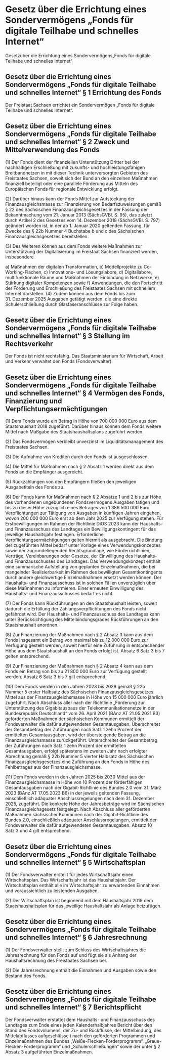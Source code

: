 # Gesetz über die Errichtung eines Sondervermögens „Fonds für digitale Teilhabe und schnelles Internet“

Gesetzüber die Errichtung eines Sondervermögens„Fonds für digitale Teilhabe und schnelles Internet“

## Gesetz über die Errichtung eines Sondervermögens „Fonds für digitale Teilhabe und schnelles Internet“ § 1 Errichtung des Fonds

Der Freistaat Sachsen errichtet ein Sondervermögen „Fonds für digitale Teilhabe und schnelles Internet“.


## Gesetz über die Errichtung eines Sondervermögens „Fonds für digitale Teilhabe und schnelles Internet“ § 2 Zweck und Mittelverwendung des Fonds

(1) Der Fonds dient der finanziellen Unterstützung Dritter bei der nachhaltigen Erschließung mit zukunfts- und hochleistungsfähigen Breitbandnetzen in mit dieser Technik unterversorgten Gebieten des Freistaates Sachsen, soweit sich der Bund an den einzelnen Maßnahmen finanziell beteiligt oder eine parallele Förderung aus Mitteln des Europäischen Fonds für regionale Entwicklung erfolgt.

(2) Darüber hinaus kann der Fonds Mittel zur Aufstockung der Finanzausgleichsmasse zur Finanzierung von Bedarfszuweisungen gemäß § 22 des Sächsischen Finanzausgleichsgesetzes in der Fassung der Bekanntmachung vom 21. Januar 2013 (SächsGVBl. S. 95), das zuletzt durch Artikel 2 des Gesetzes vom 14. Dezember 2018 (SächsGVBl. S. 797) geändert worden ist, in der ab 1. Januar 2020 geltenden Fassung, für Zwecke des § 22b Nummer 4 Buchstabe b und c des Sächsischen Finanzausgleichsgesetzes bereitstellen.

(3) Des Weiteren können aus dem Fonds weitere Maßnahmen zur Unterstützung der Digitalisierung im Freistaat Sachsen finanziert werden, insbesondere

a) Maßnahmen der digitalen Transformation, b) Modellprojekte zu Co-Working-Flächen, c) Innovations- und Lösungslabore, d) Digitallabore, multifunktionale Räume und Maßnahmen der Einbindung in Netzwerke, e) Stärkung digitaler Kompetenzen sowie f) Anwendungen, die den Fortschritt der Förderung und Erschließung des Freistaates Sachsen mit schnellem Internet darstellen. (4) Zudem können aus dem Fonds bis zum 31. Dezember 2025 Ausgaben getätigt werden, die eine direkte Schulerschließung durch Glasfaseranschlüsse zur Folge haben.


## Gesetz über die Errichtung eines Sondervermögens „Fonds für digitale Teilhabe und schnelles Internet“ § 3 Stellung im Rechtsverkehr

Der Fonds ist nicht rechtsfähig. Das Staatsministerium für Wirtschaft, Arbeit und Verkehr verwaltet den Fonds (Fondsverwalter).


## Gesetz über die Errichtung eines Sondervermögens „Fonds für digitale Teilhabe und schnelles Internet“ § 4 Vermögen des Fonds, Finanzierung und Verpflichtungsermächtigungen

(1) Dem Fonds wurde ein Betrag in Höhe von 700 000 000 Euro aus dem Staatshaushalt 2018 zugeführt. Darüber hinaus können dem Fonds weitere Mittel nach Maßgabe des Staatshaushaltsplans zugeführt werden.

(2) Das Fondsvermögen verbleibt unverzinst im Liquiditätsmanagement des Freistaates Sachsen.

(3) Die Aufnahme von Krediten durch den Fonds ist ausgeschlossen.

(4) Die Mittel für Maßnahmen nach § 2 Absatz 1 werden direkt aus dem Fonds an die Empfänger ausgereicht.

(5) Rückzahlungen von den Empfängern fließen den jeweiligen Ausgabetiteln des Fonds zu.

(6) Der Fonds kann für Maßnahmen nach § 2 Absätze 1 und 2 bis zur Höhe des vorhandenen ungebundenen Fondsvermögens Ausgaben tätigen und bis zu dieser Höhe zuzüglich eines Betrages von 1 386 500 000 Euro Verpflichtungen zur Tätigung von Ausgaben in künftigen Jahren eingehen, wovon 200 000 000 Euro erst ab dem Jahr 2025 zur Verfügung stehen.
Für Erstbewilligungen im Rahmen der Richtlinie DiOS 2023 kann der Haushalts- und Finanzausschuss des Landtages ein Bewilligungskontingent für das jeweilige Haushaltsjahr festlegen.
Erforderliche Verpflichtungsermächtigungen gelten hiermit als ausgebracht. Die Bindung der zugeführten Mittel bedarf unter Vorlage eines Verwendungskonzeptes sowie der zugrundeliegenden Rechtsgrundlage, wie Förderrichtlinien, Verträge, Vereinbarungen oder Gesetze, der Einwilligung des Haushalts- und Finanzausschusses des Landtages. Das Verwendungskonzept enthält eine summarische Aufstellung von geplanten Einzelmaßnahmen, die bei mangelnder Realisierbarkeit im Rahmen des bewilligten Gesamtkontingents durch andere gleichwertige Einzelmaßnahmen ersetzt werden können. Der Haushalts- und Finanzausschuss ist in solchen Fällen unverzüglich über diese Maßnahmen zu informieren. Einer erneuten Einwilligung des Haushalts- und Finanzausschusses bedarf es nicht.

(7) Der Fonds kann Rückführungen an den Staatshaushalt leisten, soweit dadurch die Erfüllung der Zahlungsverpflichtungen des Fonds nicht gefährdet wird. Der Haushalts- und Finanzausschuss des Landtages kann unter Berücksichtigung des Mittelbindungsgrades Rückführungen an den Staatshaushalt anordnen.

(8) Zur Finanzierung der Maßnahmen nach § 2 Absatz 3 kann aus dem Fonds insgesamt ein Betrag von maximal bis zu 12 000 000 Euro zur Verfügung gestellt werden, soweit hierfür eine Zuführung in entsprechender Höhe aus dem Staatshaushalt an den Fonds erfolgt ist. Absatz 6 Satz 3 bis 7 gelten entsprechend.

(9) Zur Finanzierung der Maßnahmen nach § 2 Absatz 4 kann aus dem Fonds ein Betrag von bis zu 21 800 000 Euro zur Verfügung gestellt werden. Absatz 6 Satz 3 bis 7 gilt entsprechend.

(10) Dem Fonds werden in den Jahren 2023 bis 2028 gemäß § 22b Nummer 5 erster Halbsatz des Sächsischen Finanzausgleichsgesetzes Mittel aus der Finanzausgleichsmasse in Höhe von 15 000 000 Euro jährlich zugeführt. Nach Abschluss aller nach der Richtlinie „Förderung zur Unterstützung des Gigabitausbaus der Telekommunikationsnetze in der Bundesrepublik Deutschland“ vom 26. April 2021 (BAnz AT 21.05.2021 B3) geförderten Maßnahmen der sächsischen Kommunen ermittelt der Fondsverwalter die dafür aufgewendeten Gesamtausgaben. Überschreitet der Gesamtbetrag der Zuführungen nach Satz 1 zehn Prozent der ermittelten Gesamtausgaben, wird der übersteigende Betrag an die Finanzausgleichsmasse zurückgeführt. Unterschreitet der Gesamtbetrag der Zuführungen nach Satz 1 zehn Prozent der ermittelten Gesamtausgaben, erfolgt spätestens im zweiten Jahr nach erfolgter Abrechnung gemäß § 22b Nummer 5 vierter Halbsatz des Sächsischen Finanzausgleichsgesetzes eine Zuführung an den Fonds in Höhe des Fehlbetrages aus der Finanzausgleichsmasse.

(11) Dem Fonds werden in den Jahren 2025 bis 2030 Mittel aus der Finanzausgleichsmasse in Höhe von 10 Prozent der förderfähigen Gesamtausgaben nach der Gigabit-Richtlinie des Bundes 2.0 vom 31. März 2023 (BAnz AT 17.05.2023 B6) in der jeweils geltenden Fassung, einschließlich adäquater Anschlussregelungen nach dem 31. Dezember 2025, zugeführt. Die konkrete Höhe der Jahresbeträge wird im Sächsischen Finanzausgleichsgesetz festgelegt. Nach Abschluss aller geförderten Maßnahmen sächsischer Kommunen nach der Gigabit-Richtlinie des Bundes 2.0, einschließlich adäquater Anschlussregelungen, ermittelt der Fondsverwalter die dafür aufgewendeten Gesamtausgaben. Absatz 10 Satz 3 und 4 gilt entsprechend.


## Gesetz über die Errichtung eines Sondervermögens „Fonds für digitale Teilhabe und schnelles Internet“ § 5 Wirtschaftsplan

(1) Der Fondsverwalter erstellt für jedes Wirtschaftsjahr einen Wirtschaftsplan. Das Wirtschaftsjahr ist das Haushaltsjahr. Der Wirtschaftsplan enthält alle im Wirtschaftsjahr zu erwartenden Einnahmen und voraussichtlich zu leistenden Ausgaben.

(2) Der Wirtschaftsplan ist beginnend mit dem Haushaltsjahr 2019 dem Staatshaushaltsplan für das jeweilige Haushaltsjahr als Anlage beizufügen.


## Gesetz über die Errichtung eines Sondervermögens „Fonds für digitale Teilhabe und schnelles Internet“ § 6 Jahresrechnung

(1) Der Fondsverwalter stellt zum Schluss des Wirtschaftsjahres die Jahresrechnung für den Fonds auf und fügt sie als Anhang der Haushaltsrechnung des Freistaates Sachsen bei.

(2) Die Jahresrechnung enthält die Einnahmen und Ausgaben sowie den Bestand des Fonds.


## Gesetz über die Errichtung eines Sondervermögens „Fonds für digitale Teilhabe und schnelles Internet“ § 7 Berichtspflicht

Der Fondsverwalter erstattet dem Haushalts- und Finanzausschuss des Landtages zum Ende eines jeden Kalenderhalbjahres Bericht über den Stand des Fondsvolumens, der Zu- und Rückflüsse, der Mittelbindung, des Mittelabflusses aufgeschlüsselt nach den geförderten Programmen und Einzelmaßnahmen des Bundes „Weiße-Flecken-Förderprogramm“, „Graue-Flecken-Förderprogramm“ und „Schulerschließungen“ sowie der unter § 2 Absatz 3 aufgeführten Einzelmaßnahmen.

